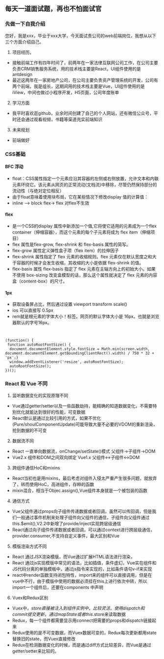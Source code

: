 ## 每天一道面试题，再也不怕面试官

### 先做一下自我介绍
您好，我是xxx，毕业于xxx大学，今天面试贵公司的web前端岗位，我想从以下三个方面介绍自己。

1. 项目经历。
  - 接触前端工作有四年时间了，前两年在一家法律互联网公司工作，在公司主要负责CRM销售服务系统，用的技术栈主要是React，UI组件使用的是antdesign
  - 最近这两年在一家房地产公司，在公司主要负责资产管理系统的开发，公司有两个前端，我是组长，这期间用的技术栈主要是Vue，UI组件使用的是iView，中间也做过小程序开发，H5页面，公司年度账单

2. 学习方面
  - 我平时喜欢逛github，业余时间创建了自己的个人网站，还有微信公众号，平时还会通过观看视频，书籍等渠道充实前端知识

3. 未来规划
  - 前端做好



### CSS基础

#### BFC 浮动
* float：CSS属性指定一个元素应沿其容器的左侧或右侧放置，允许文本和内联元素环绕它。该元素从网页的正常流动(文档流)中移除，尽管仍然保持部分的流动性（与绝对定位相反）
* 由于float意味着使用块布局，它在某些情况下修改display 值的计算值：
* inline --> block  flex-> flex 对flex不生效

#### flex 
* 是一个CSS的display 属性中新添加一个值,它将使它适用的元素成为一个flex container（伸缩容器），而这个元素的每个子元素将成为 flex item（伸缩项目）
* flex 属性是flex-grow, flex-shrink 和 flex-basis 属性的简写。
* flex-grow 属性定义弹性盒子项（flex item）的拉伸因子
* flex-shrink 属性指定了 flex 元素的收缩规则。flex 元素仅在默认宽度之和大于容器的时候才会发生收缩，其收缩的大小是依据 flex-shrink 的值。
* flex-basis 属性 flex-basis 指定了 flex 元素在主轴方向上的初始大小。如果不使用  box-sizing 改变盒模型的话，那么这个属性就决定了 flex 元素的内容盒（content-box）的尺寸。

#### 1px
* 获取设备屏占比，然后通过设置 viewport transform scale()
*  ios 可以直接写 0.5px
* rem就是根元素的字体大小！<html>标签。网页<html>的默认字体大小是 16px。也就是浏览器默认的字号16px。
```


(function() {
 function autoRootFontSize() {
  document.documentElement.style.fontSize = Math.min(screen.width, document.documentElement.getBoundingClientRect().width) / 750 * 32 + 'px';}
  window.addEventListener('resize', autoRootFontSize);
  autoRootFontSize();
})();

```

### React 和 Vue 不同
1. 监听数据变化的实现原理不同
  - Vue通过getter/setter以及一些函数劫持，能精确的知道数据变化，不需要特别优化就能达到很好的性能，可变数据
  - React默认是通过比较引用的方式，如果不优化(Pure/shoulComponentUpdate)可能导致大量不必要的VDOM的重新渲染，抢到数据的不可变
2. 数据流不同
  - React 一直单向数据流，onChange/setState()模式 父组件->子组件->DOM
  - Vue2.x 组件和DOM之间双向绑定 Vue1.x 父组件<->子组件<->DOM
3. 跨组件通信HoC和mixins
  - React当初也是用mixins，最后考虑对组件入侵太严重产生很多问题，就放弃了，转而使用HoC，高进组件，存粹的函数
  - mixin混合，相当于Objec.assign(),Vue组件本身就是一个被包装的函数
4. 通信方式
  - Vue父组件通过props向子组件传递数据或者回调，虽然可以传回调，但是我们一般通过事件机制来处理子组件向父组件的通信，子组件向父组件通过this.$emit(),V2.2中新增了provide/inject实现跨层级通信
  - React通过向子组件传递数据或者回调，可以通过context进行跨层级通信，provider.consumer,不支持自定义事件，最大区别和Vue
5. 模版渲染方式不同
  - React 通过JSX渲染模版，而Vue通过扩展HTML语法进行渲染，
  - React 通过js实现模版中常见的语法，比如插值，条件虚幻，Vue实在组件和JS代码分离的单独模板中，通过js指令来实现的，比如条件语句v-if来实现
  - react中render函数支持闭包特性，import来的组件可以直接调用，但是在vue中不行，由于模版中使用的数据必须挂在this上进行依次中转，所以import一个组件后，还要在components 中声明
6. Vuex和Redux区别
  - Vuex中，$store直接被注入到组件实例中，比较灵活，使用dispatch和commit提交更新，通过mapState或者this.$store来读取数据
  - Redux，每一个组件都需要显示用connect把需要的props和dispatch链接起来
  - Redux使用的是不可变数据，而Vuex数据可变的，Redux每次更新都用state替换旧的state，而Vuex直接修改
  - Redux在检测数据变化的时候，而是通过diff方式比较差异，而Vue是通过getter/setter来比较的。


